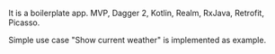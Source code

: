 It is a boilerplate app.
MVP, Dagger 2, Kotlin, Realm, RxJava, Retrofit, Picasso.   

Simple use case "Show current weather" is implemented as example.
